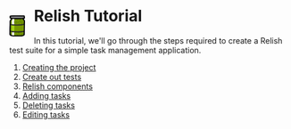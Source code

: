 <img style="float: left; margin-right: 16px;" src="../images/Relish.png" width="28" height="38">

<h1 style="margin-top: -16px">Relish Tutorial</h1>

In this tutorial, we'll go through the steps required to create a Relish test suite for a simple task management application.

1. [Creating the project](./tutorial-1.html)
2. [Create out tests](./tutorial-2.html)
3. [Relish components](./tutorial-3.html)
4. [Adding tasks](./tutorial-4.html)
5. [Deleting tasks](./tutorial-5.html)
6. [Editing tasks](./tutorial-6.html)
